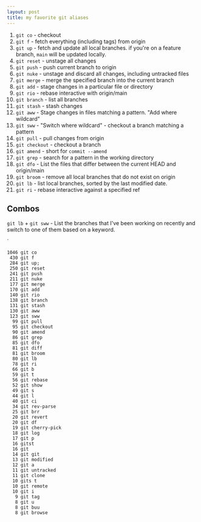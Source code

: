 ```yaml
---
layout: post
title: my favorite git aliases
---
```


1. `git co` - checkout
2. `git f` - fetch everything (including tags) from origin
3. `git up` - fetch and update all local branches. if you're on a feature branch, `main` will be updated locally.
4. `git reset` - unstage all changes
5. `git push` - push current branch to origin
6. `git nuke` - unstage and discard all changes, including untracked files
7. `git merge` - merge the specified branch into the current branch
8. `git add` - stage changes in a particular file or directory
9. `git rio` - rebase interactive with origin/main
10. `git branch` - list all branches
11. `git stash` - stash changes
12. `git aww` - Stage changes in files matching a pattern. "Add where wildcard"
13. `git sww` - "Switch where wildcard" - checkout a branch matching a pattern
14. `git pull` - pull changes from origin
15. `git checkout` - checkout a branch
16. `git amend` - short for `commit --amend`
17. `git grep` - search for a pattern in the working directory
18. `git dfo` - List the files that differ between the current HEAD and origin/main
19. `git broom` - remove all local branches that do not exist on origin
20. `git lb` - list local branches, sorted by the last modified date.
21. `git ri` - rebase interactive against a specified ref


## Combos

`git lb` + `git sww` - List the branches that I've been working on recently and switch to one of them based on a keyword.

`

```
1046 git co
 430 git f
 284 git up;
 250 git reset
 241 git push
 211 git nuke
 177 git merge
 170 git add
 140 git rio
 138 git branch
 131 git stash
 130 git aww
 123 git sww
  99 git pull
  95 git checkout
  90 git amend
  86 git grep
  85 git dfo
  81 git diff
  81 git broom
  80 git lb
  78 git ri
  66 git b
  59 git t
  56 git rebase
  52 git show
  49 git s
  44 git l
  40 git ci
  34 git rev-parse
  25 git brr
  20 git revert
  20 git df
  19 git cherry-pick
  18 git log
  17 git p
  16 gitst
  16 git
  14 git git
  13 git modified
  12 git a
  11 git untracked
  11 git clone
  10 gits t
  10 git remote
  10 git i
   9 git tag
   8 git u
   8 git buu
   8 git browse
```
